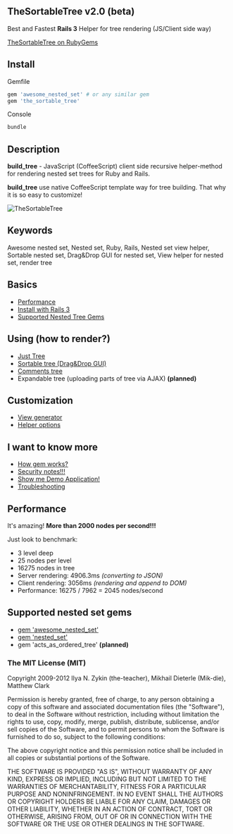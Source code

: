 ## TheSortableTree v2.0 (beta)

Best and Fastest **Rails 3** Helper for tree rendering (JS/Client side way)

[TheSortableTree on RubyGems](http://rubygems.org/gems/the_sortable_tree)

## Install

Gemfile

```ruby
gem 'awesome_nested_set' # or any similar gem
gem 'the_sortable_tree'
```

Console

```ruby
bundle
```

## Description

**build_tree** - JavaScript (CoffeeScript) client side recursive helper-method for rendering nested set trees for Ruby and Rails.

**build_tree** use native CoffeeScript template way for tree building. That why it is so easy to customize!

![TheSortableTree](https://github.com/the-teacher/the_sortable_tree/raw/master/docs/sortable_tree.jpg)

## Keywords

Awesome nested set, Nested set, Ruby, Rails, Nested set view helper, Sortable nested set, Drag&Drop GUI for nested set, View helper for nested set, render tree

## Basics

* [Performance](https://github.com/the-teacher/the_sortable_tree#performance)
* [Install with Rails 3](https://github.com/the-teacher/the_sortable_tree#install)
* [Supported Nested Tree Gems](https://github.com/the-teacher/the_sortable_tree#supported-nested-set-gems)

## Using (how to render?)

* [Just Tree](https://github.com/the-teacher/the_sortable_tree/blob/master/docs/render_tree.md)
* [Sortable tree (Drag&Drop GUI)](https://github.com/the-teacher/the_sortable_tree/blob/master/docs/sortable_tree.md)
* [Comments tree](https://github.com/the-teacher/the_sortable_tree/blob/master/docs/comments_tree.md)
* Expandable tree (uploading parts of tree via AJAX) **(planned)**

## Customization

* [View generator](https://github.com/the-teacher/the_sortable_tree/blob/master/docs/view_generator.md)
* [Helper options](https://github.com/the-teacher/the_sortable_tree/blob/master/docs/options.md)

## I want to know more

* [How gem works?](https://github.com/the-teacher/the_sortable_tree/blob/master/docs/how_gem_works.md)
* [Security notes!!!](https://github.com/the-teacher/the_sortable_tree/blob/master/docs/security_notes.md)
* [Show me Demo Application!](https://github.com/the-teacher/the_sortable_tree/blob/master/docs/the_sortable_tree_test_app.md)
* [Troubleshooting](https://github.com/the-teacher/the_sortable_tree/blob/master/docs/security_notes.md)

## Performance

It's amazing! **More than 2000 nodes per second!!!**

Just look to benchmark:

* 3 level deep
* 25 nodes per level
* 16275 nodes in tree
* Server rendering: 4906.3ms *(converting to JSON)*
* Client rendering: 3056ms *(rendering and append to DOM)*
* Performance: 16275 / 7962 = 2045 nodes/second

## Supported nested set gems

* [gem 'awesome_nested_set'](https://github.com/collectiveidea/awesome_nested_set)
* [gem 'nested_set'](https://github.com/skyeagle/nested_set)
* gem 'acts_as_ordered_tree' **(planned)**

### The MIT License (MIT)

Copyright 2009-2012 Ilya N. Zykin (the-teacher), Mikhail Dieterle (Mik-die), Matthew Clark

Permission is hereby granted, free of charge, to any person obtaining
a copy of this software and associated documentation files (the
"Software"), to deal in the Software without restriction, including
without limitation the rights to use, copy, modify, merge, publish,
distribute, sublicense, and/or sell copies of the Software, and to
permit persons to whom the Software is furnished to do so, subject to
the following conditions:

The above copyright notice and this permission notice shall be
included in all copies or substantial portions of the Software.

THE SOFTWARE IS PROVIDED "AS IS", WITHOUT WARRANTY OF ANY KIND,
EXPRESS OR IMPLIED, INCLUDING BUT NOT LIMITED TO THE WARRANTIES OF
MERCHANTABILITY, FITNESS FOR A PARTICULAR PURPOSE AND
NONINFRINGEMENT. IN NO EVENT SHALL THE AUTHORS OR COPYRIGHT HOLDERS BE
LIABLE FOR ANY CLAIM, DAMAGES OR OTHER LIABILITY, WHETHER IN AN ACTION
OF CONTRACT, TORT OR OTHERWISE, ARISING FROM, OUT OF OR IN CONNECTION
WITH THE SOFTWARE OR THE USE OR OTHER DEALINGS IN THE SOFTWARE.